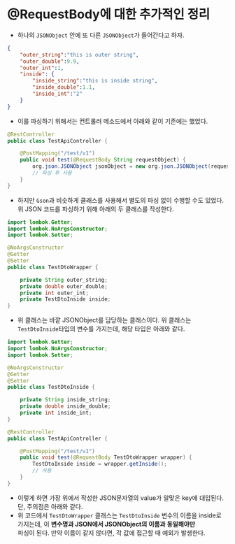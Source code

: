<h1>@RequestBody에 대한 추가적인 정리</h1>

* 하나의 `JSONObject` 안에 또 다른 `JSONObject`가 들어간다고 하자.
```json
{
    "outer_string":"this is outer string",
    "outer_double":9.9,
    "outer_int":1,
    "inside": {
        "inside_string":"this is inside string",
        "inside_double":1.1,
        "inside_int":"2"
    }
}
```

* 이를 파싱하기 위해서는 컨트롤러 메소드에서 아래와 같이 기존에는 했었다.
```java
@RestController
public class TestApiController {

    @PostMapping("/test/v1")
    public void test(@RequestBody String requestObject) {
        org.json.JSONObject jsonObject = new org.json.JSONObject(requestObject);
        // 파싱 후 사용
    }
}
```

* 하지만 `Gson`과 비슷하게 클래스를 사용해서 별도의 파싱 없이 수행할 수도 있었다. 위 JSON 코드를 파싱하기 위해 아래의 두 클래스를 작성한다.
```java
import lombok.Getter;
import lombok.NoArgsConstructor;
import lombok.Setter;

@NoArgsConstructor
@Getter
@Setter
public class TestDtoWrapper {

    private String outer_string;
    private double outer_double;
    private int outer_int;
    private TestDtoInside inside;
}
```

* 위 클래스는 바깥 JSONObject를 담당하는 클래스이다. 위 클래스는 `TestDtoInside`타입의 변수를 가지는데, 해당 타입은 아래와 같다.
```java
import lombok.Getter;
import lombok.NoArgsConstructor;
import lombok.Setter;

@NoArgsConstructor
@Getter
@Setter
public class TestDtoInside {

    private String inside_string;
    private double inside_double;
    private int inside_int;
}
```

```java
@RestController
public class TestApiController {

    @PostMapping("/test/v1")
    public void test(@RequestBody TestDtoWrapper wrapper) {
        TestDtoInside inside = wrapper.getInside();
        // 사용
    }
}
```

* 이렇게 하면 가장 위에서 작성한 JSON문자열의 value가 알맞은 key에 대입된다. 단, 주의점은 아래와 같다.
* 위 코드에서 `TestDtoWrapper` 클래스는 `TestDtoInside` 변수의 이름을 inside로 가지는데, 이 __변수명과 JSON에서 JSONObject의 이름과 동일해야만__   
  파싱이 된다. 만약 이름이 같지 않다면, 각 값에 접근할 때 예외가 발생한다.